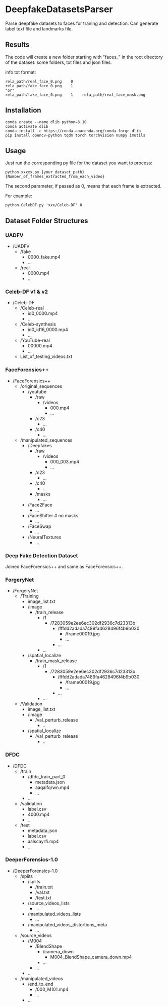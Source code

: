 # DeepfakeDatasetsParser
Parse deepfake datasets to faces for traning and detection.
Can generate label text file and landmarks file.


## Results

The code will create a new folder starting with "faces_" in the root directory of the dataset: some folders, txt files and json files.


info txt format:
```
rela_path/real_face_0.png    0
rela_path/fake_face_0.png    1
"or"
rela_path/fake_face_0.png    1    rela_path/real_face_mask.png
```



## Installation


```
conda create --name dlib python=3.10
conda activate dlib
conda install -c https://conda.anaconda.org/conda-forge dlib
pip install opencv-python tqdm torch torchvision numpy imutils
```
<!-- For Retinaface:
```
pip install opencv-python retinaface-pytorch tqdm
``` -->

## Usage

Just run the corresponding py file for the dataset you want to process:

```
python xxxxx.py {your_dataset_path} {Number_of_frames_extracted_from_each_video}
```
The second parameter, if passed as 0, means that each frame is extracted.

For example:
```
python CelebDF.py 'xxx/Celeb-DF' 0
```
## Dataset Folder Structures

### UADFV

- /UADFV
  - /fake
    - 0000_fake.mp4
    - ...
  - /real
    - 0000.mp4
    - ...


### Celeb-DF v1 & v2

- /Celeb-DF
  - /Celeb-real
    - id0_0000.mp4
    - ...
  - /Celeb-synthesis
    - id0_id16_0000.mp4
    - ...
  - /YouTube-real
    - 00000.mp4
    - ...
  - List_of_testing_videos.txt

### FaceForensics++
- /FaceForensics++
  - /original_sequences
    - /youtube
      - /raw
        - /videos
          - 000.mp4
          - ...
      - /c23
        - ...
      - /c40
        - ...
  - /manipulated_sequences
    - /Deepfakes
      - /raw
        - /videos
          - 000_003.mp4
          - ...
      - /c23
        - ...
      - /c40
        - ...
      - /masks
        - ...
    - /Face2Face
      - ...
    - /FaceShifter    # no masks
      - ...
    - /FaceSwap
      - ...
    - /NeuralTextures
      - ...


### Deep Fake Detection Dataset

Joined FaceForensics++ and same as FaceForensics++.

### ForgeryNet
- /ForgeryNet
  - /Training
    - image_list.txt
    - /image
      - /train_release
        - /1
          - /7283059e2ee6ec302df2936c7d23313b
            - /fffdd2adada7489fa4628496f4b9b030
              - /frame00019.jpg
              - ...
            - ...
        - ...
    - /spatial_localize
      - /train_mask_release
        - /1
          - /7283059e2ee6ec302df2936c7d23313b
            - /fffdd2adada7489fa4628496f4b9b030
              - /frame00019.jpg
              - ...
            - ...
        - ...
  - /Validation
    - image_list.txt
    - /image
      - /val_perturb_release
        - ..
    - /spatial_localize
      - /val_perturb_release
        - ..
### DFDC

- /DFDC
  - /train
    - /dfdc_train_part_0
      - metadata.json
      - aaqaifqrwn.mp4
      - ...
    - ...
  - /validation
    - label.csv
    - 4000.mp4
    - ...
  - /test
    - metadata.json
    - label.csv
    - aalscayrfi.mp4
    - ...

### DeeperForensics-1.0
- /DeeperForensics-1.0
  - /splits
    - /splits
      - /train.txt
      - /val.txt
      - /test.txt
    - /source_videos_lists
      - ...
    - /manipulated_videos_lists
      - ...
    - /manipulated_videos_distortions_meta
      - ...
  - /source_videos
    - /M004
      - /BlendShape
        - /camera_down
          - M004_BlendShape_camera_down.mp4
        - ...
      - ...
    - ...
  - /manipulated_videos
    - /end_to_end
      - /000_M101.mp4
      - ...
    - ...
